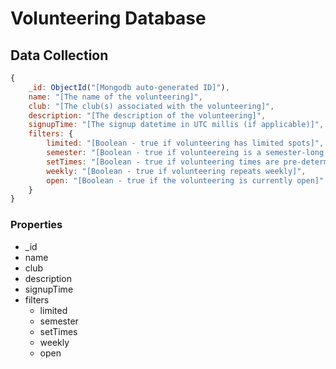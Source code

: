 # Volunteering Database

## Data Collection

```js
{
    _id: ObjectId("[Mongodb auto-generated ID]"),
    name: "[The name of the volunteering]",
    club: "[The club(s) associated with the volunteering]",
    description: "[The description of the volunteering]",
    signupTime: "[The signup datetime in UTC millis (if applicable)]",
    filters: {
        limited: "[Boolean - true if volunteering has limited spots]",
        semester: "[Boolean - true if volunteereing is a semester-long committment]",
        setTimes: "[Boolean - true if volunteering times are pre-determined]",
        weekly: "[Boolean - true if volunteering repeats weekly]",
        open: "[Boolean - true if the volunteering is currently open]"
    }
}
```

### Properties

- _id
- name
- club
- description
- signupTime
- filters
    - limited
    - semester
    - setTimes
    - weekly
    - open
